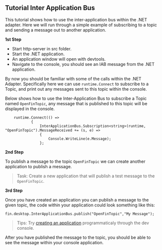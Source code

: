 
## Tutorial Inter Application Bus 

This tutorial shows how to use the inter-application bus within the .NET adapter.  Here we will run through a simple example of subscribing to a topic and sending a message out to another application.

**1st Step**

- Start http-server in src folder.
- Start the .NET application.
- An application window will open with devtools.
- Navigate to the console, you should see an IAB message from the .NET application.

By now you should be familiar with some of the calls within the .NET Adapter.  Specifically here we can use `runtime.Connect` to subscribe to a Topic, and print out any messages sent to this topic within the console.

Below shows how to use the Inter-Application Bus to subscribe a Topic named `OpenFinTopic`, any message that is published to this topic will be displayed in the console.

```
    runtime.Connect(() =>
            {
                InterApplicationBus.Subscription<string>(runtime, "OpenFinTopic").MessageReceived += (s, e) =>
                {
                    Console.WriteLine(e.Message);
                };
```

**2nd Step**

To publish a message to the topic `OpenFinTopic` we can create another application to publish a message.

>Task: Create a new application that will publish a test message to the `OpenFinTopic`.

**3rd Step**

Once you have created an application you can publish a message to the given topic, the code within your application could look something like this:

`fin.desktop.InterApplicationBus.publish("OpenFinTopic","My Message");`

> Tips: Try [creating an application](http://cdn.openfin.co/jsdocs/beta/tutorial-application.constructor.html) programmaticaly through the dev console. 

After you have published the message to the topic, you should be able to see the message within your console application.

